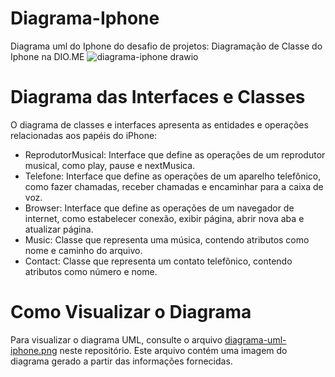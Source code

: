 # Diagrama-Iphone
Diagrama uml do Iphone do desafio de projetos: Diagramação de Classe do Iphone na DIO.ME
![diagrama-iphone drawio](https://github.com/LucasCarvalhoo/diagrama-iphone/assets/75045788/dc188561-7db0-4636-bcfb-59ad05d1aa3c)

# Diagrama das Interfaces e Classes
O diagrama de classes e interfaces apresenta as entidades e operações relacionadas aos papéis do iPhone:

- ReprodutorMusical: Interface que define as operações de um reprodutor musical, como play, pause e nextMusica.
- Telefone: Interface que define as operações de um aparelho telefônico, como fazer chamadas, receber chamadas e encaminhar para a caixa de voz.
- Browser: Interface que define as operações de um navegador de internet, como estabelecer conexão, exibir página, abrir nova aba e atualizar página.
- Music: Classe que representa uma música, contendo atributos como nome e caminho do arquivo.
- Contact: Classe que representa um contato telefônico, contendo atributos como número e nome.

# Como Visualizar o Diagrama
Para visualizar o diagrama UML, consulte o arquivo [diagrama-uml-iphone.png](https://drive.google.com/file/d/13R3w9V0Rb3TQ0qVUQf9z1f43X-J4K_Ut/view?usp=sharing) neste repositório. Este arquivo contém uma imagem do diagrama gerado a partir das informações fornecidas.
